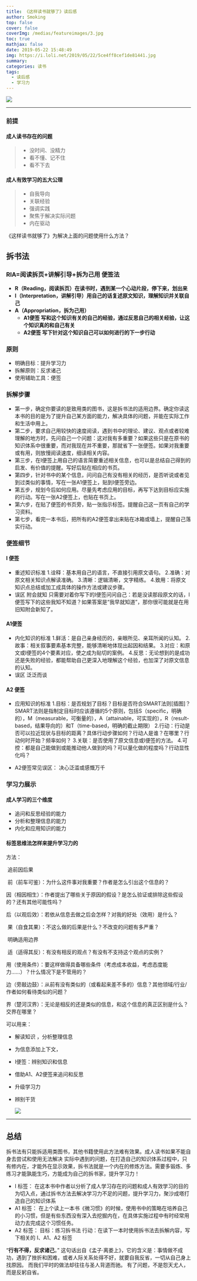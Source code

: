 ```yaml
---
title: 《这样读书就够了》读后感
author: Smoking
top: false
cover: false
coverImg: /medias/featureimages/3.jpg
toc: true
mathjax: false
date: 2019-05-22 15:48:49
img: https://i.loli.net/2019/05/22/5ce4ff8cef1de81441.jpg
summary:
categories: 读书
tags:
  - 读后感
  - 学习力
---
```


![](https://i.loli.net/2019/05/22/5ce4ff8cef1de81441.jpg)

---


### 前提



#### 成人读书存在的问题

> - 没时间、没精力
> - 看不懂、记不住
> - 看不下去

#### 成人有效学习的五大公理

> - 自我导向
> - 关联经验
> - 强调实践
> - 聚焦于解决实际问题
> - 内在驱动



《这样读书就够了》为解决上面的问题使用什么方法？

## 拆书法

### RIA=阅读拆页+讲解引导+拆为己用 便签法

- **R（Reading，阅读拆页）在读书时，遇到某一个心动片段，停下来，划出来**
- **I（Interpretation，讲解引导）用自己的话复述原文知识，理解知识并关联自己**
- **A（Appropriation，拆为己用）** 
  - **A1便签 写和这个知识有关的自己的经验，通过反思自己的相关经验，让这个知识真的和自己有关**
  - **A2便签 写下针对这个知识自己可以如何进行的下一步行动**

### 原则

- 明确目标：提升学习力
- 拆解原则：反求诸己
- 使用辅助工具：便签

### 拆解步骤

- 第一步，确定你要读的是致用类的图书，这是拆书法的适用边界。确定你读这本书的目的是为了提升自己某方面的能力，解决具体的问题，并能在实际工作和生活中用上。
- 第二步，要求自己用较快的速度阅读，遇到书中的理论、建议、观点或者较难理解的地方时，先问自己一个问题：这对我有多重要？如果这些只是在原书的知识体系中很重要，而对我现在并不重要，那就省下一张便签。如果对我重要或有用，则放慢阅读速度，细读相关内容。
- 第三步，在I便签上用自己的语言简要重述相关信息，也可以是总结自己得到的启发、有价值的提醒。写好后贴在相应的书页。
- 第四步，针对书中的某个信息，问问自己有没有相关的经历，是否听说或者见到过类似的事情，写在一张A1便签上，贴到I便签旁边。
- 第五步，规划今后如何应用。尽量先考虑应用的目标，再写下达到目标应实施的行动。写在一张A2便签上，也贴在书页上。
- 第六步，在贴了便签的书页旁，贴一张指示标签。提醒自己这一页有自己的学习资料。
- 第七步，看完一本书后，把所有的A2便签拿出来贴在冰箱或墙上，提醒自己落实行动。

### 便签细节

#### I 便签

- 重述知识标准
    1.诠释：基本用自己的语言，不直接引用原文语句。
    2.准确：对原文相关知识点解读准确。
    3.清晰：逻辑清晰，文字精练。
    4.致用：将原文知识点总结或加工成具体的操作方法或建议步骤。
- 误区
    附会就知
    只需要对着你写下的I便签问问自己：若是没读那段原文的话，I便签写下的这些我知不知道？如果答案是“我早就知道”，那你很可能就是在用旧知附会新知了。

#### A1便签

- 内化知识的标准
    1.鲜活：是自己亲身经历的，亲眼所见、亲耳所闻的认知。
    2.故事：相关叙事要素基本完整，能够清晰地体现出起因和结果。
    3.对应：和原文或I便签的4个要素对应，使之成为贴切的案例。
    4.反思：无论想到的是成功还是失败的经验，都能帮助自己更深入地理解这个经验，也加深了对原文信息的认知。
- 误区
  泛泛而谈

#### A2 便签

- 应用知识的标准
    1.目标：是否规划了目标？目标是否符合SMART法则[插图]？
    SMART法则是指制定目标时应该遵循的5个原则，包括S（specific，明确的），M（measurable，可衡量的），A（attainable，可实现的），R（result-based，结果导向的）和T（time-based，明确的截止期限）
    2.行动：行动是否可以拉近现状与目标的距离？具体行动步骤如何？行动人是谁？在哪里？行动何时开始？频率如何？
    3.关联：是否使用了原文信息或I便签的方法。
    4.可控：都是自己能做到或能推动他人做到的吗？可以量化做的程度吗？行动显性化吗？

- A2便签常见误区：
    决心泛滥或感慨万千



### 学习力展示

#### 成人学习的三个维度

- 追问和反思经验的能力
- 分析和整理信息的能力
- 内化和应用知识的能力

#### 标签思维法怎样来提升学习力的    

方法：

​	追前因后果

​	前（前车可鉴）：为什么这件事对我重要？作者是怎么引出这个信息的？

​	因（相因相生）：作者提出了哪些关于原因的假设？是怎么验证或排除这些假设的？还有其他可能性吗？

​	后（以观后效）：若依从信息去做之后会怎样？对我的好处（效用）是什么？

​	果（自食其果）：不这么做的后果是什么？不改变的问题有多严重？

​	明确适用边界

​	适（适得其反）：有没有相反的观点？有没有不支持这个观点的实例？

​	用（使用条件）：要这样做得具备哪些条件（考虑成本收益，考虑态度能力……）？什么情况下是不管用的？

​	边（旁敲边鼓）：从前有没有类似的（或看起来差不多的）信息？其他领域/行业/作者如何看待类似的问题？

​	界（楚河汉界）：无论是相反的还是类似的信息，和这个信息的真正区别是什么？交界在哪里？

可以用来：

- 解读知识 ，分析整理信息	
- 为信息添加上下文，
- I便签：辨别知识和信息
- 借助A1、A2便签来追问和反思
- 升级学习力
- 辨别干货


  ![](https://i.loli.net/2019/05/22/5ce4ffc8dbaf120773.jpg)


--- 
## 总结
   拆书法有只能拆适用类图书，其他书籍使用此方法难有效果。成人读书如果不能自身去尝试和使用无法解决
实际中遇到的问题，在打造自己的知识体系过程中，只有修内在，才能外在显示效果，拆书法就是一个内在的修炼方法。需要多锻炼、多练习才能孰能生巧，方能成为自己的拆书家，提升学习力！
* I 标签：
    在这本书中作者以分析了成人学习存在的问题和成人有效学习的目的为切入点，通过拆书方法去解决学习力不足的问题，提升学习力，聚沙成塔打造自己的知识体系
*  A1 标签：
    在上个读上一本书《微习惯》的时候，使用书中的策略在培养自己的小习惯，但是有些东西没有深入去挖掘内在，在具体实施过程中有时经常用动力去完成这个习惯任务。
* A2 标签：
    目标：练习拆书法
    行动：在读下一本时使用拆书法去拆解内容，写下相关的 I、A1、A2 标签   


“**行有不得，反求诸己**。” 这句话出自《孟子·离娄上》，它的含义是：事情做不成功，遇到了挫折和困难，或者人际关系处得不好，就要自我反省，一切从自己身上找原因。 而我们平时的做法却往往与圣人背道而驰。 有了问题，不是怨天尤人，而是反躬自省。 